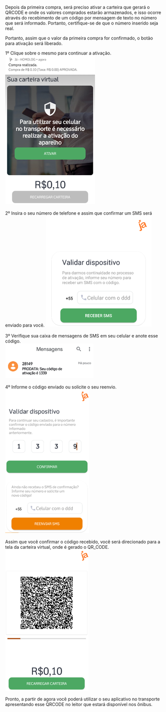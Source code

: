 Depois da primeira compra, será preciso ativar a carteira que gerará o QRCODE e onde os valores comprados estarão armazenados, e isso ocorre através do recebimento de um código por mensagem de texto no número que será informado. Portanto, certifique-se de que o número inserido seja real.

Portanto, assim que o valor da primeira compra for confirmado, o botão para ativação será liberado. 

1º Clique sobre o mesmo para continuar a ativação.<br>
![image.png](/.attachments/image-27173e14-5cd1-4cd7-a661-148e56682901.png)<br><br>
2º Insira o seu número de telefone e assim que confirmar um SMS será enviado para você.
![image.png](/.attachments/image-9421a52b-ad2e-4692-820c-604caf08887b.png)<br><br>
3º Verifique sua caixa de mensagens de SMS em seu celular e anote esse código.<br>
![image.png](/.attachments/image-d2818c68-02cf-40d9-ad80-83f1d1238fa6.png)<br><br>
4º Informe o código enviado ou solicite o seu reenvio.<br>
![image.png](/.attachments/image-e6a7893d-238a-4c34-8bc3-46e3ae2b8df9.png)<br><br>
Assim que você confirmar o código recebido, você será direcionado para a tela da carteira virtual, onde é gerado o QR_CODE.<br>
![image.png](/.attachments/image-b03b3bb1-efee-4829-8417-7de65e17de57.png)

Pronto, a partir de agora você poderá utilizar o seu aplicativo no transporte apresentando esse QRCODE no leitor que estará disponível nos ônibus.


